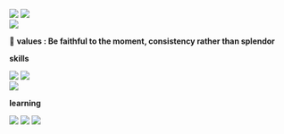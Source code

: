 <a href="https://boomrabbit.tistory.com/"><img src="https://img.shields.io/badge/Blog-FF7100?style=flat-square&logo=Bugcrowd&logoColor=white&link=https://boomrabbit.tistory.com/"/></a>
<a href="mailto:unionfind@kakao.com"><img src="https://img.shields.io/badge/email-14CC80?style=flat-square&logo=Minutemailer&logoColor=white&link=mailto:unionfind@kakao.com"/></a>  
<a href="https://deciduous-shroud-70a.notion.site/Lee-Seong-Ju-4d47d59c3eba485fae2ee0377f0e900b"><img src="https://img.shields.io/badge/personal_statement-892CA0?style=flat-square&logo=Personio&logoColor=white&link=https://deciduous-shroud-70a.notion.site/Lee-Seong-Ju-4d47d59c3eba485fae2ee0377f0e900b"/></a>

:rabbit: **values : Be faithful to the moment, consistency rather than splendor**

**skills**

<div>
  <img src="https://img.shields.io/badge/Java-007396?style=flat-square&logo=Java&logoColor=white"/>
  <img src="https://img.shields.io/badge/C++-00599C?style=flat-square&logo=C++&logoColor=white"/>
</div>  
<div>
  <img src="https://img.shields.io/badge/Spring-6DB33F?style=flat-square&logo=Spring&logoColor=white"/>
</div>

**learning**

<div>
  <img src="https://img.shields.io/badge/JPA-DE00A5?style=flat-square&logo=FutureLearn&logoColor=white"/>
  <img src="https://img.shields.io/badge/Querydsl-DE00A5?style=flat-square&logo=FutureLearn&logoColor=white"/>
  <img src="https://img.shields.io/badge/java8-DE00A5?style=flat-square&logo=FutureLearn&logoColor=white"/>
</div>
